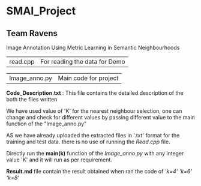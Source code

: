 # SMAI_Project
## Team Ravens 			
Image Annotation Using Metric Learning in Semantic Neighbourhoods
<table>
<tr><td>read.cpp</td><td>For reading the data for Demo</td></tr>
</table>
<table>
<tr><td>Image_anno.py</td><td>Main code for project</td></tr>
</table>

<b>Code_Description.txt</b> : This file contains the detailed description of the both the files written 

We have used value of 'K'  for the nearest neighbour selection, one can change and check for different values by passing different value to the main function of the "Image_anno.py"

AS we have already uploaded the extracted files in '.txt' format for the training and test data. there is no use of running the <I>Read.cpp</I> file.

Directly run the <b>main(k)</b> function of the <I>Image_anno.py</I> with any integer value 'K' and it will run as per requirement.

<b>Result.md</b>  file contain the result obtained when ran the code of <I>'k=4'</I> <I>'k=6'</I>  <I>'k=8'</I>
